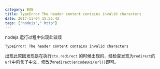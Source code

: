 ```yaml
---
category: BUG
title: TypeError The header content contains invalid characters
date: 2017-11-04 15:56:42
tags: ["nodejs"," http"]
---
```


nodejs 运行过程中出现此错误

```
TypeError: The header content contains invalid characters
```

出现此原因发现是在执行`ctx.redirect` 的时候出现的，经检查发现为`redirect`的`url`中包含了中文，修改为`redirect(encodeURI(url))`即可。

<!-- more -->
